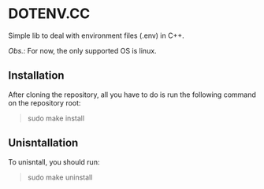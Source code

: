 # DOTENV.CC

Simple lib to deal with environment files (.env) in C++.

_Obs.:_ For now, the only supported OS is linux.

## Installation

After cloning the repository, all you have to do is run the following command on the repository root:

> sudo make install

## Unisntallation

To unisntall, you should run:

> sudo make uninstall
